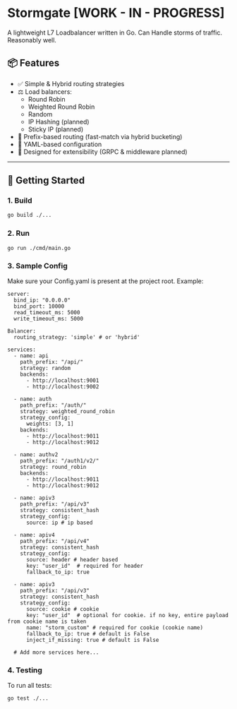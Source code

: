 # Stormgate [WORK - IN - PROGRESS]

A lightweight L7 Loadbalancer written in Go.
Can Handle storms of traffic. Reasonably well.

## 📦 Features

- ✅ Simple & Hybrid routing strategies
- ⚖️ Load balancers:
    - Round Robin
    - Weighted Round Robin
    - Random
    - IP Hashing (planned)
    - Sticky IP (planned)
- 🔀 Prefix-based routing (fast-match via hybrid bucketing)
- 🔧 YAML-based configuration
- 🚀 Designed for extensibility (GRPC & middleware planned)

---

## 🚀 Getting Started

### 1. Build

```bash
go build ./...
```

### 2. Run
```
go run ./cmd/main.go
```

### 3. Sample Config

Make sure your Config.yaml is present at the project root. Example:

```
server:
  bind_ip: "0.0.0.0"
  bind_port: 10000
  read_timeout_ms: 5000
  write_timeout_ms: 5000

Balancer:
  routing_strategy: 'simple' # or 'hybrid'

services:
  - name: api
    path_prefix: "/api/"
    strategy: random
    backends:
      - http://localhost:9001
      - http://localhost:9002

  - name: auth
    path_prefix: "/auth/"
    strategy: weighted_round_robin
    strategy_config:
      weights: [3, 1]
    backends:
      - http://localhost:9011
      - http://localhost:9012
  
  - name: authv2
    path_prefix: "/auth1/v2/"
    strategy: round_robin
    backends:
      - http://localhost:9011
      - http://localhost:9012
      
  - name: apiv3
    path_prefix: "/api/v3"
    strategy: consistent_hash
    strategy_config:
      source: ip # ip based
      
  - name: apiv4
    path_prefix: "/api/v4"
    strategy: consistent_hash
    strategy_config:
      source: header # header based
      key: "user_id"  # required for header
      fallback_to_ip: true
  
  - name: apiv3
    path_prefix: "/api/v3"
    strategy: consistent_hash
    strategy_config:
      source: cookie # cookie
      key: "user_id"  # optional for cookie. if no key, entire payload from cookie name is taken
      name: "storm_custom" # required for cookie (cookie name)
      fallback_to_ip: true # default is False
      inject_if_missing: true # default is False

  # Add more services here...
```

### 4. Testing

To run all tests:
```
go test ./...
```

